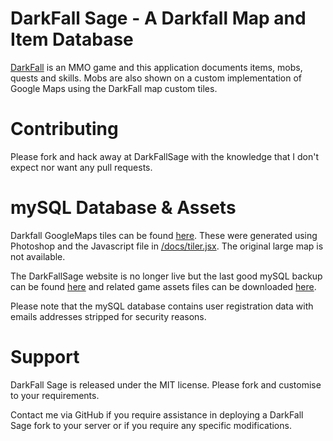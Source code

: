 # DarkFall Sage - A Darkfall Map and Item Database

[DarkFall](http://www.darkfallonline.com/) is an MMO game and this application documents items, mobs, quests and skills. Mobs are also shown on a custom implementation of Google Maps using the DarkFall map custom tiles.

# Contributing

Please fork and hack away at DarkFallSage with the knowledge that I don't expect nor want any pull requests.

# mySQL Database & Assets

Darkfall GoogleMaps tiles can be found [here](https://docs.google.com/file/d/0B2xRA2XRBSZaWUFJTjR3TTItWEE/edit?usp=sharing). These were generated using Photoshop and the Javascript file in [/docs/tiler.jsx](https://github.com/nazar/DarkFallSage/blob/master/docs/tiler.jsx). The original large map is not available.

The DarkFallSage website is no longer live but the last good mySQL backup can be found [here](https://docs.google.com/file/d/0B2xRA2XRBSZaZXhfaldVTDFobW8/edit?usp=sharing) and related game assets files can be downloaded [here](https://docs.google.com/file/d/0B2xRA2XRBSZaQmJ4X0JXdklaS1k/edit?usp=sharing).

Please note that the mySQL database contains user registration data with emails addresses stripped for security reasons.

# Support

DarkFall Sage is released under the MIT license. Please fork and customise to your requirements.

Contact me via GitHub if you require assistance in deploying a DarkFall Sage fork to your server or if you require any specific modifications.
